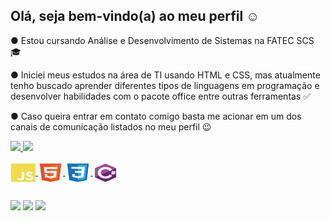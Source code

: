 ## Olá, seja bem-vindo(a) ao meu perfil ☺️
● Estou cursando Análise e Desenvolvimento de Sistemas na FATEC SCS 🎓

● Iniciei meus estudos na área de TI usando HTML e CSS, mas atualmente tenho buscado aprender diferentes tipos de linguagens em programação e desenvolver habilidades com o pacote office entre outras ferramentas ✅
 
● Caso queira entrar em contato comigo basta me acionar em um dos canais de comunicação listados no meu perfil 😉

<div>
  <a href="https://github.com/DaySSoares">
  <img height="180em" src="https://github-readme-stats.vercel.app/api?username=DaySSoares&show_icons=true&theme=tokyonight&include_all_commits=true&count_private=true"/>
  <img height="180em" src="https://github-readme-stats.vercel.app/api/top-langs/?username=DaySSoares&layout=compact&langs_count=16&theme=tokyonight"/>
</div>

<div style="display: inline_block"><br>
  <img align="center" alt="Day-Js" height="30" width="40" src="https://raw.githubusercontent.com/devicons/devicon/master/icons/javascript/javascript-plain.svg">  
  <img align="center" alt="Day-HTML" height="30" width="40" src="https://raw.githubusercontent.com/devicons/devicon/master/icons/html5/html5-original.svg">
  <img align="center" alt="Day-CSS" height="30" width="40" src="https://raw.githubusercontent.com/devicons/devicon/master/icons/css3/css3-original.svg"> 
  <img align="center" alt="Day-Csharp" height="30" width="40" src="https://raw.githubusercontent.com/devicons/devicon/master/icons/csharp/csharp-original.svg">
</div>

##

<div>
  <a href="https://www.instagram.com/dayanesoaresssilva/" target="_blank"><img src="https://img.shields.io/badge/-Instagram-%23E4405F?style=for-the-badge&logo=instagram&logoColor=white" target="_blank"></a>
  <a href="https://www.linkedin.com/in/dayane-silva-23b9b3288/" target="_blank"><img src="https://img.shields.io/badge/-LinkedIn-%230077B5?style=for-the-badge&logo=linkedin&logoColor=white" target="_blank"></a> 
  <a href = "mailto: silva.dayane2027@gmail.com"><img src="https://img.shields.io/badge/-Gmail-%23333?style=for-the-badge&logo=gmail&logoColor=white" target="_blank"></a>
</div>
